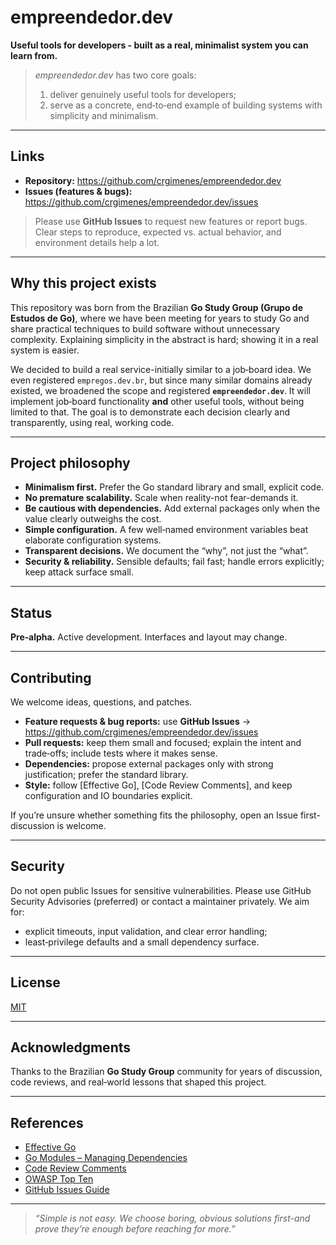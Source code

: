 # empreendedor.dev

**Useful tools for developers - built as a real, minimalist system you can learn from.**

> _empreendedor.dev_ has two core goals:
>
> 1) deliver genuinely useful tools for developers;
> 2) serve as a concrete, end‑to‑end example of building systems with simplicity and minimalism.

---

## Links

- **Repository:** https://github.com/crgimenes/empreendedor.dev
- **Issues (features & bugs):** https://github.com/crgimenes/empreendedor.dev/issues

> Please use **GitHub Issues** to request new features or report bugs. Clear steps to reproduce, expected vs. actual behavior, and environment details help a lot.

---

## Why this project exists

This repository was born from the Brazilian **Go Study Group (Grupo de Estudos de Go)**, where we have been meeting for years to study Go and share practical techniques to build software without unnecessary complexity. Explaining simplicity in the abstract is hard; showing it in a real system is easier.

We decided to build a real service-initially similar to a job‑board idea. We even registered `empregos.dev.br`, but since many similar domains already existed, we broadened the scope and registered **`empreendedor.dev`**. It will implement job‑board functionality **and** other useful tools, without being limited to that. The goal is to demonstrate each decision clearly and transparently, using real, working code.

---

## Project philosophy

- **Minimalism first.** Prefer the Go standard library and small, explicit code.
- **No premature scalability.** Scale when reality-not fear-demands it.
- **Be cautious with dependencies.** Add external packages only when the value clearly outweighs the cost.
- **Simple configuration.** A few well‑named environment variables beat elaborate configuration systems.
- **Transparent decisions.** We document the “why”, not just the “what”.
- **Security & reliability.** Sensible defaults; fail fast; handle errors explicitly; keep attack surface small.

---

## Status

**Pre‑alpha.** Active development. Interfaces and layout may change.

---

## Contributing

We welcome ideas, questions, and patches.

- **Feature requests & bug reports:** use **GitHub Issues** → https://github.com/crgimenes/empreendedor.dev/issues
- **Pull requests:** keep them small and focused; explain the intent and trade‑offs; include tests where it makes sense.
- **Dependencies:** propose external packages only with strong justification; prefer the standard library.
- **Style:** follow [Effective Go], [Code Review Comments], and keep configuration and IO boundaries explicit.

If you’re unsure whether something fits the philosophy, open an Issue first-discussion is welcome.

---

## Security

Do not open public Issues for sensitive vulnerabilities. Please use GitHub Security Advisories (preferred) or contact a maintainer privately. We aim for:

- explicit timeouts, input validation, and clear error handling;
- least‑privilege defaults and a small dependency surface.

---

## License

[MIT](LICENSE)

---

## Acknowledgments

Thanks to the Brazilian **Go Study Group** community for years of discussion, code reviews, and real‑world lessons that shaped this project.

---

## References

- [Effective Go](https://go.dev/doc/effective_go)
- [Go Modules – Managing Dependencies](https://go.dev/doc/modules/managing-dependencies)
- [Code Review Comments](https://github.com/golang/go/wiki/CodeReviewComments)
- [OWASP Top Ten](https://owasp.org/www-project-top-ten/)
- [GitHub Issues Guide](https://docs.github.com/issues)

---

> _“Simple is not easy. We choose boring, obvious solutions first-and prove they’re enough before reaching for more.”_
